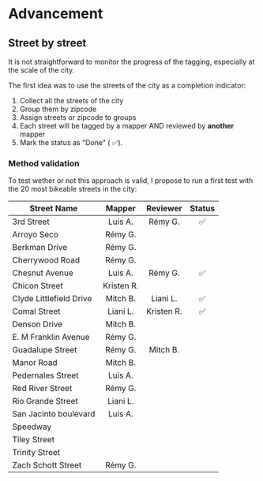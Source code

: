 # Advancement

## Street by street

It is not straightforward to monitor the progress of the tagging, especially at the scale of the city.

The first idea was to use the streets of the city as a completion indicator:

1. Collect all the streets of the city
2. Group them by zipcode
3. Assign streets or zipcode to groups
4. Each street will be tagged by a mapper AND reviewed by **another** mapper
5. Mark the status as "Done" ( ✅).

### Method validation

To test wether or not this approach is valid, I propose to run a first test with the 20 most bikeable streets in the city:

| Street Name             |   Mapper   | Reviewer | Status |
|-------------------------|:----------:|:--------:|:------:|
| 3rd Street              |   Luis A.  |  Rémy G. |    ✅  |
| Arroyo Seco             |   Rémy G.  |          |        |
| Berkman Drive           |   Rémy G.  |          |        |
| Cherrywood Road         |   Rémy G.  |          |        |
| Chesnut Avenue          |   Luis A.  |  Rémy G. |    ✅  |
| Chicon Street           | Kristen R. |          |        |
| Clyde Littlefield Drive |  Mitch B.  | Liani L. |    ✅  |
| Comal Street            |  Liani L.  |Kristen R.|    ✅  |
| Denson Drive            |  Mitch B.  |          |        |
| E. M Franklin Avenue    |   Rémy G.  |          |        |
| Guadalupe Street        |   Rémy G.  | Mitch B. |        |
| Manor Road              |  Mitch B.  |          |        |
| Pedernales Street       |   Luis A.  |          |        |
| Red River Street        |   Rémy G.  |          |        |
| Rio Grande Street       |  Liani L.  |          |        |
| San Jacinto boulevard   |   Luis A.  |          |        |
| Speedway                |            |          |        |
| Tiley Street            |            |          |        |
| Trinity Street          |            |          |        |
| Zach Schott Street      |   Rémy G.  |          |        |
